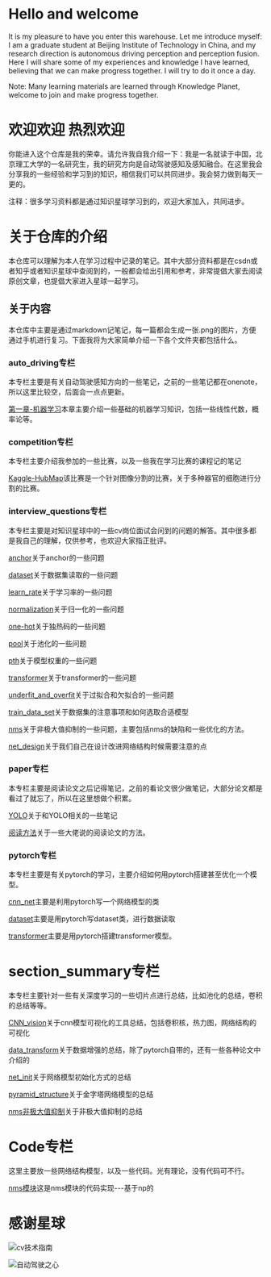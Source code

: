 # Hello and welcome
It is my pleasure to have you enter this warehouse. Let me introduce myself: I am a graduate student at Beijing Institute of Technology in China, and my research direction is autonomous driving perception and perception fusion. Here I will share some of my experiences and knowledge I have learned, believing that we can make progress together. I will try to do it once a day.

Note: Many learning materials are learned through Knowledge Planet, welcome to join and make progress together.

# 欢迎欢迎 热烈欢迎
你能进入这个仓库是我的荣幸。请允许我自我介绍一下：我是一名就读于中国，北京理工大学的一名研究生，我的研究方向是自动驾驶感知及感知融合。在这里我会分享我的一些经验和学习到的知识，相信我们可以共同进步。我会努力做到每天一更的。


注释：很多学习资料都是通过知识星球学习到的，欢迎大家加入，共同进步。


# 关于仓库的介绍
本仓库可以理解为本人在学习过程中记录的笔记。其中大部分资料都是在csdn或者知乎或者知识星球中查阅到的，一般都会给出引用和参考，非常提倡大家去阅读原创文章，也提倡大家进入星球一起学习。
## 关于内容
本仓库中主要是通过markdown记笔记，每一篇都会生成一张.png的图片，方便通过手机进行复习。下面我将为大家简单介绍一下各个文件夹都包括什么。


### auto_driving专栏
本专栏主要是有关自动驾驶感知方向的一些笔记，之前的一些笔记都在onenote，所以这里比较空，后面会一点点更新。

[第一章-机器学习](auto_driving专栏/第一章.md)本章主要介绍一些基础的机器学习知识，包括一些线性代数，概率论等。


### competition专栏
本专栏主要介绍我参加的一些比赛，以及一些我在学习比赛的课程记的笔记

[Kaggle-HubMap](competition专栏/HuBMAP/Match_summary.md)该比赛是一个针对图像分割的比赛，关于多种器官的细胞进行分割的比赛。


### interview_questions专栏
本专栏主要是对知识星球中的一些cv岗位面试会问到的问题的解答。其中很多都是我自己的理解，仅供参考，也欢迎大家指正批评。

[anchor](interview_questions专栏/anchor/第六题.md)关于anchor的一些问题

[dataset](interview_questions专栏/dataset/第一题.md)关于数据集读取的一些问题

[learn_rate](interview_questions专栏/learn_rate/第三题.md)关于学习率的一些问题

[normalization](interview_questions专栏/normalization/第七题.md)关于归一化的一些问题

[one-hot](interview_questions专栏/one-hot/第九题.md)关于独热码的一些问题

[pool](interview_questions专栏/pool/第二题.md)关于池化的一些问题

[pth](interview_questions专栏/pth/第四题.md)关于模型权重的一些问题

[transformer](interview_questions专栏/transformer/第五题.md)关于transformer的一些问题

[underfit_and_overfit](interview_questions专栏/underfit_and_overfitting/第八题.md)关于过拟合和欠拟合的一些问题

[train_data_set](interview_questions专栏/数据集/数据集.md)关于数据集的注意事项和如何选取合适模型

[nms](interview_questions专栏/nms非极大值抑制/nms非极大值抑制.md)关于非极大值抑制的一些问题，主要包括nms的缺陷和一些优化的方法。

[net_design](interview_questions专栏/net_design/net_design.md)关于我们自己在设计改进网络结构时候需要注意的点

### paper专栏
本专栏主要是阅读论文之后记得笔记，之前的看论文很少做笔记，大部分论文都是看过了就忘了，所以在这里想做个积累。

[YOLO](paper专栏/YOLO/yolo.md)关于和YOLO相关的一些笔记

[阅读方法](paper专栏/method.md)关于一些大佬说的阅读论文的方法。

### pytorch专栏
本专栏主要是有关pytorch的学习，主要介绍如何用pytorch搭建甚至优化一个模型。

[cnn_net](pytorch专栏/cnn_net.md)主要是利用pytorch写一个网络模型的类

[dataset](pytorch专栏/dataset.md)主要是用pytorch写dataset类，进行数据读取

[transformer](pytorch专栏/transformer.md)主要是用pytorch搭建transformer模型。


# section_summary专栏
本专栏主要针对一些有关深度学习的一些切片点进行总结，比如池化的总结，卷积的总结等等。

[CNN_vision](section_summary专栏/CNN_vision/神经网络可视化工具.md)关于cnn模型可视化的工具总结，包括卷积核，热力图，网络结构的可视化

[data_transform](section_summary专栏/data_transform/11.md)关于数据增强的总结，除了pytorch自带的，还有一些各种论文中介绍的

[net_init](section_summary专栏/net_init/init.md)关于网络模型初始化方式的总结

[pyramid_structure](section_summary专栏/pyramid_structure/金字塔结构.md)关于金字塔网络模型的总结

[nms非极大值抑制](section_summary专栏/nms非极大值抑制/nms.md)关于非极大值抑制的总结

# Code专栏
这里主要放一些网络结构模型，以及一些代码。光有理论，没有代码可不行。

[nms模块](code专栏/nms.py)这是nms模块的代码实现---基于np的


# 感谢星球

![cv技术指南](https://github.com/mayberpf/cv_learn/blob/main/img/cv.png)

![自动驾驶之心](https://github.com/mayberpf/cv_learn/blob/main/img/auto.png)


